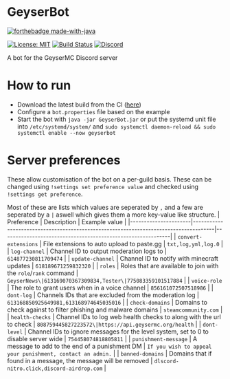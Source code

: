 # GeyserBot
[![forthebadge made-with-java](https://forthebadge.com/images/badges/made-with-java.svg)](https://java.com/)

[![License: MIT](https://img.shields.io/badge/license-MIT-blue.svg)](LICENSE)
[![Build Status](https://ci.opencollab.dev/job/GeyserMC/job/GeyserDiscordBot/job/master/badge/icon)](https://ci.opencollab.dev/job/GeyserMC/job/GeyserDiscordBot/job/master/)
[![Discord](https://img.shields.io/discord/613163671870242838.svg?color=%237289da&label=discord)](http://discord.geysermc.org/)

A bot for the GeyserMC Discord server

# How to run
- Download the latest build from the CI ([here](https://ci.opencollab.dev/job/GeyserMC/job/GeyserDiscordBot/job/master/lastSuccessfulBuild/artifact/target/GeyserBot.jar))
- Configure a `bot.properties` file based on the example
- Start the bot with `java -jar GeyserBot.jar` or put the systemd unit file into `/etc/systemd/system/` and `sudo systemctl daemon-reload && sudo systemctl enable --now geyserbot`

# Server preferences
These allow customisation of the bot on a per-guild basis. These can be changed using `!settings set preference value` and checked using `!settings get preference`.

Most of these are lists which values are seperated by `,` and a few are seperated by a `|` aswell which gives them a more key-value like structure.
| Preference           | Description                                                                          | Example value                                               |
|----------------------|--------------------------------------------------------------------------------------|-------------------------------------------------------------|
| `convert-extensions` | File extensions to auto upload to paste.gg                                           | `txt,log,yml,log.0`                                         |
| `log-channel`        | Channel ID to output moderation logs to                                              | `614877230811709474`                                        |
| `update-channel`     | Channel ID to notify with minecraft updates                                          | `618189671259832320`                                        |
| `roles`              | Roles that are available to join with the `role`/`rank` command                      | `GeyserNews\|613169070367309834,Tester\|775083359101517884` |
| `voice-role`         | The role to grant users when in a voice channel                                      | `856161072507518986`                                        |
| `dont-log`           | Channels IDs that are excluded from the moderation log                               | `613168850925649981,613168974645035016`                     |
| `check-domains`      | Domains to check against to filter phishing and malware domains                      | `steamcommunity.com`                                        |
| `health-checks`      | Channel IDs to log web health checks to along with the url to check                  | `808759445827223572\|https://api.geysermc.org/health`       |
| `dont-level`         | Channel IDs to ignore messages for the level system, set to 0 to disable server wide | `754458074818805811`                                        |
| `punishment-message` | A message to add to the end of a punishment DM                                       | `If you wish to appeal your punishment, contact an admin.`  |
| `banned-domains`     | Domains that if found in a message, the message will be removed                      | `dlscord-nitro.click,discord-airdrop.com`                   |
